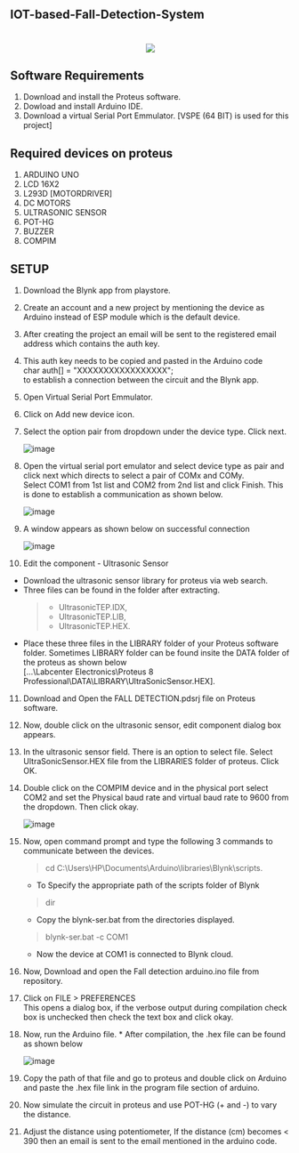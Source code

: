 ## IOT-based-Fall-Detection-System
<h1 align="center">
 <img src="https://user-images.githubusercontent.com/66554341/120069775-471aaf00-c0a5-11eb-9d6a-1b7d5184c57c.png" />
</h1>


## Software Requirements
1. Download and install the Proteus software.
2. Dowload and install Arduino IDE.
3. Download a virtual Serial Port Emmulator. [VSPE (64 BIT) is used for this project]

## Required devices on proteus
1. ARDUINO UNO
2. LCD 16X2
3. L293D [MOTORDRIVER]
4. DC MOTORS
5. ULTRASONIC SENSOR
6. POT-HG
7. BUZZER
8. COMPIM

## SETUP
1. Download the Blynk app from playstore.
2. Create an account and a new project by mentioning the device as Arduino instead of ESP module which is the default device.
3. After creating the project an email will be sent to the registered email address which contains the auth key. 
4. This auth key needs  to be copied and pasted in the Arduino code </br>
   char auth[] = "XXXXXXXXXXXXXXXXX"; </br>
   to establish a connection between the circuit and the Blynk app.
5. Open Virtual Serial Port Emmulator.
6.	Click on Add new device icon.
7.	Select the option pair from  dropdown under the device type. Click next.

    ![image](https://user-images.githubusercontent.com/66554341/120069226-6532e000-c0a2-11eb-86f4-7bfbee5aff9a.png)
8. Open the virtual serial port emulator and select device type as pair and click next which directs to select a pair of COMx and COMy. </br>
    Select COM1 from 1st list and COM2 from 2nd list and click Finish. This is done to establish a communication as shown below.
   
    ![image](https://user-images.githubusercontent.com/66554341/120069252-85fb3580-c0a2-11eb-9603-8091bb3c2b5d.png)
9. A window appears as shown below on successful connection

    ![image](https://user-images.githubusercontent.com/66554341/120069277-afb45c80-c0a2-11eb-9893-0569aa2d4947.png)
10. Edit the component - Ultrasonic Sensor
   * Download the ultrasonic sensor library for proteus via web search.
   * Three files can be found in the folder after extracting.
        >* UltrasonicTEP.IDX, 
        >* UltrasonicTEP.LIB, 
        >* UltrasonicTEP.HEX. 
   * Place these three files in the LIBRARY folder of your Proteus software folder. Sometimes LIBRARY folder can be found insite the DATA folder of the proteus as shown    below</br> 
     [...\Labcenter Electronics\Proteus 8 Professional\DATA\LIBRARY\UltraSonicSensor.HEX].
11. Download and Open the FALL DETECTION.pdsrj file on  Proteus software.
12. Now, double click on the ultrasonic sensor, edit component dialog box appears.
13. In the ultrasonic sensor field. There is an option to select file. Select UltraSonicSensor.HEX file from the LIBRARIES folder of proteus. Click OK.
14. Double click  on the COMPIM device and in the physical port select COM2 and set the Physical baud rate and virtual baud rate to 9600 from the dropdown. Then click okay.

    ![image](https://user-images.githubusercontent.com/66554341/120069395-72040380-c0a3-11eb-972e-cb9d0f6653e2.png)
15. Now, open command prompt and type the following 3 commands to communicate between the devices. </br>
    >cd C:\Users\HP\Documents\Arduino\libraries\Blynk\scripts. </br>
      * To Specify the appropriate path of the scripts folder of Blynk </br>
    >dir </br>
      * Copy the blynk-ser.bat from the directories displayed.</br>
    >blynk-ser.bat -c COM1 </br>
      *  Now the device at COM1 is connected to Blynk cloud. </br>
16. Now, Download and open the Fall detection arduino.ino file from repository.
17. Click on FILE > PREFERENCES </br>
    This opens a dialog box, if the verbose output during compilation check box is unchecked then check the text box and click okay.
18. Now,  run the Arduino file.
         * After compilation, the .hex file can be found as shown below
    
       ![image](https://user-images.githubusercontent.com/66554341/120069610-711fa180-c0a4-11eb-96ab-c1c157feedb0.png)
19. Copy the path of that file and go to proteus and double click on Arduino and paste the .hex file link in the program file section of arduino.  
20. Now simulate the circuit in proteus and use POT-HG (+ and -) to vary the distance.
21. Adjust the distance using potentiometer, If the distance (cm) becomes  < 390 then an email is sent to the email mentioned in the arduino code.

    




